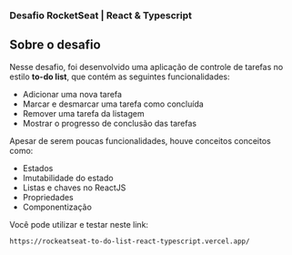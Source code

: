 ### Desafio RocketSeat | React & Typescript

## Sobre o desafio

Nesse desafio, foi desenvolvido uma aplicação de controle de tarefas no estilo **to-do list**, que contém as seguintes funcionalidades:

- Adicionar uma nova tarefa
- Marcar e desmarcar uma tarefa como concluída
- Remover uma tarefa da listagem
- Mostrar o progresso de conclusão das tarefas

Apesar de serem poucas funcionalidades, houve conceitos conceitos como:

- Estados
- Imutabilidade do estado
- Listas e chaves no ReactJS
- Propriedades
- Componentização



Você pode utilizar e testar neste link:
```
https://rockeatseat-to-do-list-react-typescript.vercel.app/
```
